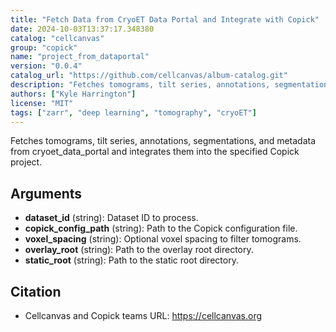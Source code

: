 ```yaml
---
title: "Fetch Data from CryoET Data Portal and Integrate with Copick"
date: 2024-10-03T13:37:17.348380
catalog: "cellcanvas"
group: "copick"
name: "project_from_dataportal"
version: "0.0.4"
catalog_url: "https://github.com/cellcanvas/album-catalog.git"
description: "Fetches tomograms, tilt series, annotations, segmentations, and metadata from cryoet_data_portal and integrates them into the specified Copick project."
authors: ["Kyle Harrington"]
license: "MIT"
tags: ["zarr", "deep learning", "tomography", "cryoET"]
---
```


Fetches tomograms, tilt series, annotations, segmentations, and metadata from cryoet_data_portal and integrates them into the specified Copick project.

## Arguments

- **dataset_id** (string): Dataset ID to process.
- **copick_config_path** (string): Path to the Copick configuration file.
- **voxel_spacing** (string): Optional voxel spacing to filter tomograms.
- **overlay_root** (string): Path to the overlay root directory.
- **static_root** (string): Path to the static root directory.

## Citation

- Cellcanvas and Copick teams
  URL: https://cellcanvas.org

